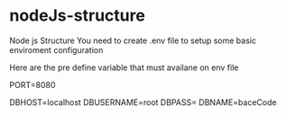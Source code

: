 # nodeJs-structure
Node js Structure
You need to create .env file to setup some basic enviroment configuration

Here are the pre define variable that must availane on env file 

PORT=8080

DBHOST=localhost
DBUSERNAME=root
DBPASS=
DBNAME=baceCode